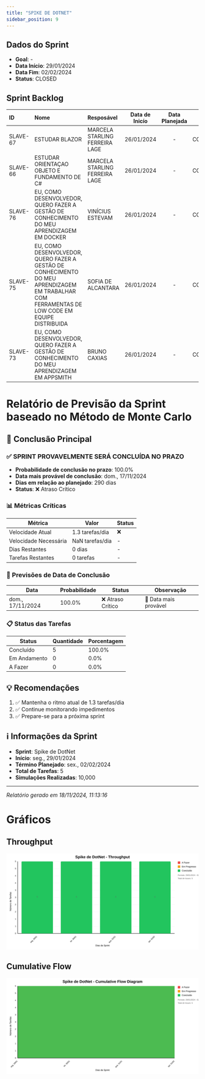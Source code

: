 ```yaml
---
title: "SPIKE DE DOTNET"
sidebar_position: 9
---
```

## Dados do Sprint
* **Goal**: -
* **Data Início**: 29/01/2024
* **Data Fim**: 02/02/2024
* **Status**: CLOSED

## Sprint Backlog

|ID |Nome |Resposável |Data de Inicío | Data Planejada | Status|
|:----    |:----|:--------  |:-------:       | :----------:  | :---: |
|SLAVE-67|ESTUDAR BLAZOR|MARCELA STARLING FERREIRA LAGE|26/01/2024|-|CONCLUÍDO|
|SLAVE-66|ESTUDAR ORIENTAÇAO OBJETO E FUNDAMENTO DE C#|MARCELA STARLING FERREIRA LAGE|26/01/2024|-|CONCLUÍDO|
|SLAVE-76|EU, COMO DESENVOLVEDOR, QUERO FAZER A GESTÃO DE CONHECIMENTO DO MEU APRENDIZAGEM EM DOCKER|VINÍCIUS ESTEVAM|26/01/2024|-|CONCLUÍDO|
|SLAVE-75|EU, COMO DESENVOLVEDOR, QUERO FAZER A GESTÃO DE CONHECIMENTO DO MEU APRENDIZAGEM EM TRABALHAR COM FERRAMENTAS DE LOW CODE EM EQUIPE DISTRIBUIDA|SOFIA DE ALCANTARA|26/01/2024|-|CONCLUÍDO|
|SLAVE-73|EU, COMO DESENVOLVEDOR, QUERO FAZER A GESTÃO DE CONHECIMENTO DO MEU APRENDIZAGEM EM APPSMITH|BRUNO CAXIAS|26/01/2024|-|CONCLUÍDO|

# Relatório de Previsão da Sprint baseado no Método de Monte Carlo

## 🎯 Conclusão Principal

### ✅ SPRINT PROVAVELMENTE SERÁ CONCLUÍDA NO PRAZO

- **Probabilidade de conclusão no prazo**: 100.0%
- **Data mais provável de conclusão**: dom., 17/11/2024
- **Dias em relação ao planejado**: 290 dias
- **Status**: ❌ Atraso Crítico

### 📊 Métricas Críticas

| Métrica | Valor | Status |
|---------|--------|--------|
| Velocidade Atual | 1.3 tarefas/dia | ❌ |
| Velocidade Necessária | NaN tarefas/dia | - |
| Dias Restantes | 0 dias | - |
| Tarefas Restantes | 0 tarefas | - |

### 📅 Previsões de Data de Conclusão

| Data | Probabilidade | Status | Observação |
|------|---------------|---------|------------|
| dom., 17/11/2024 | 100.0% | ❌ Atraso Crítico | 📍 Data mais provável |

### 📋 Status das Tarefas

| Status | Quantidade | Porcentagem |
|--------|------------|-------------|
| Concluído | 5 | 100.0% |
| Em Andamento | 0 | 0.0% |
| A Fazer | 0 | 0.0% |

## 💡 Recomendações

1. ✅ Mantenha o ritmo atual de 1.3 tarefas/dia
2. ✅ Continue monitorando impedimentos
3. ✅ Prepare-se para a próxima sprint

## ℹ️ Informações da Sprint

- **Sprint**: Spike de DotNet
- **Início**: seg., 29/01/2024
- **Término Planejado**: sex., 02/02/2024
- **Total de Tarefas**: 5
- **Simulações Realizadas**: 10,000

---
*Relatório gerado em 18/11/2024, 11:13:16*

# Gráficos
## Throughput
![Throughput](./charts/throughput-9.svg)
## Cumulative Flow
![ Cumulative Flow](./charts/cfd-9.svg)

